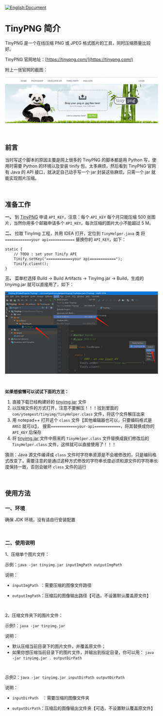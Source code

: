 [![English Document](https://img.shields.io/badge/Language-English-green.svg)](README.md)



# TinyPNG 简介

TinyPNG 是一个在线压缩 PNG 或 JPEG 格式图片的工具，同时压缩质量比较好。

TinyPNG 官网地址：[https://tinypng.com/](https://tinypng.com/)

附上一张官网的截图：

![](readme/skypegmwcn.png)

<br/>

## 前言

当时写这个脚本的原因主要是网上很多的 TinyPNG 的脚本都是用 Python 写，使用时需要 Python 的环境以及安装 tinify 包，太多麻烦，然后看到 TinyPNG 官网有 Java 的 API 接口，就决定自己动手写一个 jar 封装这些麻烦，只需一个 jar 就能实现图片压缩。

<br/>

## 准备工作

**一、**  到 [TinyPNG](https://tinypng.com/) 申请 `API_KEY`，注意：每个 `API_KEY` 每个月只能压缩 500 张图片，当然你用多个邮箱申请多个 `API_KEY`，每次压缩的图片大小不能超过 5 M。

**二、**  拉取 TinyImg 工程，并用 IDEA 打开，定位到 `TinyHelper.java` 类
将 `============your api============` 替换你的 `API_KEY`，如下：

```
static {
    // TODO : set your Tinify API
    Tinify.setKey("============your api============");
    Tinify.client();
}
```

**三、**  菜单栏选择 Build -> Build Artifacts -> TinyImg.jar -> Build，生成的 tinyimg.jar 就可以直接用了，如下：

![](readme/guide.png)

<br/>

**如果想偷懒可以试试下面的方法：**

1. 直接下载已经构建好的  [tinyimg.jar](https://raw.githubusercontent.com/ytempest/TinyImg/master/tinyimg.jar)  文件
2. 以压缩文件的方式打开，注意不要解压！！！找到里面的  `com/ytempest/tinyimg/TinyHelper.class` 文件，将这个文件解压出来
3. 用 notepad++ 打开这个 `class` 文件【其他编辑器也可以，只要编码格式是 `ANSI` 就可以】，
搜索`============your-api============`，将其替换成你的 `API_KEY` 后保存
4. 将 [tinyimg.jar](tinyimg.jar) 文件中原来的 `TinyHelper.class` 文件替换成我们修改后的 `TinyHelper.class` 文件，这样就可以直接使用了！！！

猜测：Java 源文件编译成 `class` 文件时字符串资源是不会被修改的，只是编码格式改变了，需要注意的是通过这种方式修改的字符串长度必须和源文件的字符串长度保持一致，否则会破坏 `class` 文件的运行

<br/>

## 使用方法

### 一、环境

确保 JDK 环境，没有请自行安装配置

<br/>

### 二、使用说明

1、压缩单个图片文件：

示例：`java -jar tinyimg.jar inputImgPath outputImgPath`

说明：

- `inputImgPath `：需要压缩的图像文件路径

- `outputImgPath`：压缩后的图像输出路径【可选，不设置默认覆盖原文件】

<br/>

2、压缩文件夹下的图片文件：

示例1：`java -jar tinyimg.jar`

说明：

- 默认压缩当前目录下的图片文件，并覆盖原文件；
- 如果你想压缩当前目录下的图片文件，并输出到指定目录，你可以用：
  `java -jar tinyimg.jar . outputDirPath`

<br/>

示例2：`java -jar tinyimg.jar inputDirPath outputDirPath`

说明：

- `inputDirPath  `：需要压缩的图像文件夹

- `outputDirPath`：压缩后的图像输出文件夹【可选，不设置默认覆盖原文件】



